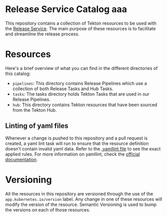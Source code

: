 # Release Service Catalog aaa

This repository contains a collection of Tekton resources to be used with the
[Release Service](https://github.com/redhat-appstudio/release-service). The main purpose of these
resources is to facilitate and streamline the release process.

# Resources
Here's a brief overview of what you can find in the different directories of this catalog:

* `pipelines`: This directory contains Release Pipelines which use a collection of both Release Tasks and Hub Tasks.
* `tasks`: The tasks directory holds Tekton Tasks that are used in our Release Pipelines.
* `hub`: This directory contains Tekton resources that have been sourced from the Tekton Hub.

## Linting of yaml files

Whenever a change is pushed to this repository and a pull request is created, a yaml lint task will run to ensure that the
resource definition doesn't contain invalid yaml data. Refer to the [.yamllint file](.yamllint) to see the exact applied
rules. For more information on yamllint, check the [official documentation](https://yamllint.readthedocs.io/en/stable).

# Versioning

All the resources in this repository are versioned through the use of the `app.kubernetes.io/version` label. Any change
in one of these resources will modify the version of the resource. Semantic Versioning is used to bump the versions on each
of those resources.
